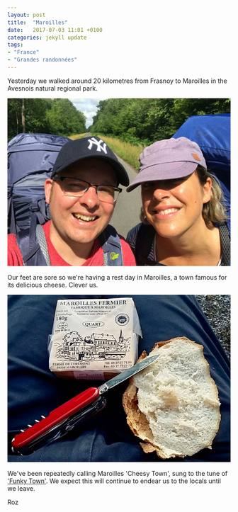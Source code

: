 ```yaml
---
layout: post
title:  "Maroilles"
date:   2017-07-03 11:01 +0100
categories: jekyll update
tags:
- "France"
- "Grandes randonnées"
---
```

Yesterday we walked around 20 kilometres from Frasnoy to Maroilles in the Avesnois natural regional park.

![roz and tom walking in the forest](https://github.com/tombye/trexit/raw/gh-pages/assets/images/roz-and-tom-walking-in-the-forest-800x601.jpg)

Our feet are sore so we're having a rest day in Maroilles, a town famous for its delicious cheese. Clever us.

![delicious maroilles cheese, swiss army knife and bread on tom's lap](https://github.com/tombye/trexit/raw/gh-pages/assets/images/delicious-cheese.jpg)

We've been repeatedly calling Maroilles 'Cheesy Town', sung to the tune of ['Funky Town'](https://m.youtube.com/watch?v=tVlMFS8CB-k). We expect this will continue to endear us to the locals until we leave. 

Roz


